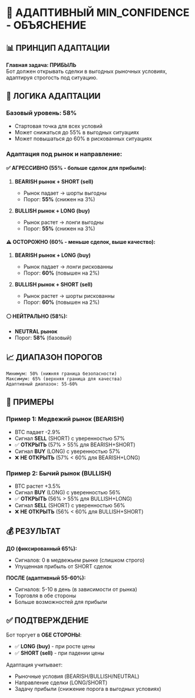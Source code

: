 # 🎯 АДАПТИВНЫЙ MIN_CONFIDENCE - ОБЪЯСНЕНИЕ

## 📊 ПРИНЦИП АДАПТАЦИИ

**Главная задача: ПРИБЫЛЬ**  
Бот должен открывать сделки в выгодных рыночных условиях, адаптируя строгость под ситуацию.

## 🔄 ЛОГИКА АДАПТАЦИИ

### Базовый уровень: 58%
- Стартовая точка для всех условий
- Может снижаться до 55% в выгодных ситуациях
- Может повышаться до 60% в рискованных ситуациях

### Адаптация под рынок и направление:

#### ✅ АГРЕССИВНО (55% - больше сделок для прибыли):
1. **BEARISH рынок + SHORT (sell)**
   - Рынок падает → шорты выгодны
   - Порог: **55%** (снижен на 3%)

2. **BULLISH рынок + LONG (buy)**
   - Рынок растет → лонги выгодны
   - Порог: **55%** (снижен на 3%)

#### ⚠️ ОСТОРОЖНО (60% - меньше сделок, выше качество):
1. **BEARISH рынок + LONG (buy)**
   - Рынок падает → лонги рискованны
   - Порог: **60%** (повышен на 2%)

2. **BULLISH рынок + SHORT (sell)**
   - Рынок растет → шорты рискованны
   - Порог: **60%** (повышен на 2%)

#### ⚪ НЕЙТРАЛЬНО (58%):
- **NEUTRAL рынок**
- Порог: **58%** (базовый)

## 📈 ДИАПАЗОН ПОРОГОВ

```
Минимум: 50% (нижняя граница безопасности)
Максимум: 65% (верхняя граница для качества)
Адаптивный диапазон: 55-60%
```

## 🎯 ПРИМЕРЫ

### Пример 1: Медвежий рынок (BEARISH)
- BTC падает -2.9%
- Сигнал **SELL** (SHORT) с уверенностью 57%
- ✅ **ОТКРЫТЬ** (57% > 55% для BEARISH+SHORT)
- Сигнал **BUY** (LONG) с уверенностью 57%
- ❌ **НЕ ОТКРЫТЬ** (57% < 60% для BEARISH+LONG)

### Пример 2: Бычий рынок (BULLISH)
- BTC растет +3.5%
- Сигнал **BUY** (LONG) с уверенностью 56%
- ✅ **ОТКРЫТЬ** (56% > 55% для BULLISH+LONG)
- Сигнал **SELL** (SHORT) с уверенностью 56%
- ❌ **НЕ ОТКРЫТЬ** (56% < 60% для BULLISH+SHORT)

## 💰 РЕЗУЛЬТАТ

**ДО (фиксированный 65%):**
- Сигналов: 0 в медвежьем рынке (слишком строго)
- Упущенная прибыль от SHORT сделок

**ПОСЛЕ (адаптивный 55-60%):**
- Сигналов: 5-10 в день (в зависимости от рынка)
- Торговля в обе стороны
- Больше возможностей для прибыли

## ✅ ПОДТВЕРЖДЕНИЕ

Бот торгует в **ОБЕ СТОРОНЫ**:
- ✅ **LONG (buy)** - при росте цены
- ✅ **SHORT (sell)** - при падении цены

Адаптация учитывает:
- Рыночные условия (BEARISH/BULLISH/NEUTRAL)
- Направление сделки (LONG/SHORT)
- Задачу прибыли (снижение порога в выгодных условиях)


